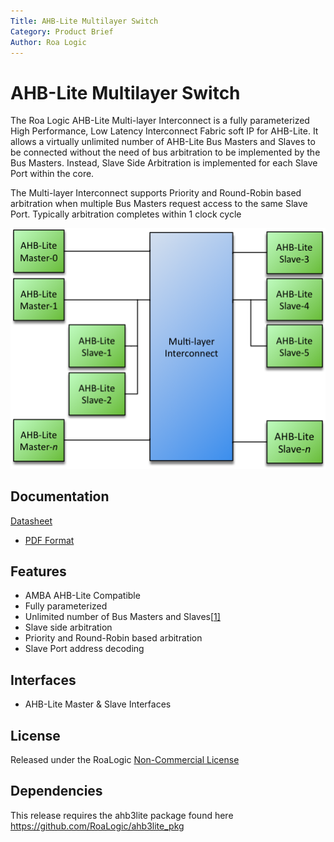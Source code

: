 ```yaml
---
Title: AHB-Lite Multilayer Switch
Category: Product Brief
Author: Roa Logic
---
```


# AHB-Lite Multilayer Switch

The Roa Logic AHB-Lite Multi-layer Interconnect is a fully parameterized High Performance, Low Latency Interconnect Fabric soft IP for AHB-Lite. It allows a virtually unlimited number of AHB-Lite Bus Masters and Slaves to be connected without the need of bus arbitration to be implemented by the Bus Masters. Instead, Slave Side Arbitration is implemented for each Slave Port within the core.

The Multi-layer Interconnect supports Priority and Round-Robin based arbitration when multiple Bus Masters request access to the same Slave Port. Typically arbitration completes within 1 clock cycle

![ahb-lite-switch-sys](assets/img/ahb-lite-switch-sys.png)

## Documentation

[Datasheet](DATASHEET.md)

- [PDF Format](docs/ahb3lite_interconnect_datasheet.pdf)

## Features

- AMBA AHB-Lite Compatible
- Fully parameterized
- Unlimited number of Bus Masters and Slaves[[1\]](https://roalogic.com/portfolio/ahb-lite-multilayer-switch/#_ftn1)
- Slave side arbitration
- Priority and Round-Robin based arbitration
- Slave Port address decoding

## Interfaces

- AHB-Lite Master & Slave Interfaces

## License

Released under the RoaLogic [Non-Commercial License](/LICENSE.md)

## Dependencies

This release requires the ahb3lite package found here https://github.com/RoaLogic/ahb3lite_pkg
